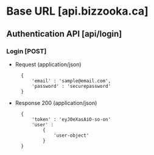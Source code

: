# Base URL [api.bizzooka.ca]

## Authentication API [api/login]

### Login [POST]

+ Request (application/json)

        {
            'email' : 'sample@email.com',
            'password' : 'securepassword'
        }

+ Response 200 (application/json)

        {
            'token' : 'eyJ0eXasAiO-so-on'
            'user' : 
                {
                    'user-object'
                }
        }
